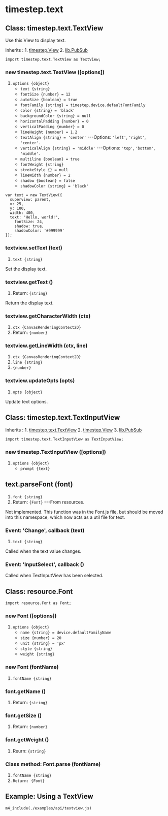 # timestep.text

## Class: timestep.text.TextView

Use this View to display text.

Inherits
:    1. [timestep.View](./timestep-view.html)
     2. [lib.PubSub](./lib-pubsub.html)

~~~
import timestep.text.TextView as TextView;
~~~

### new timestep.text.TextView ([options])
1. `options {object}`
	* `text {string}`
	* `fontSize {number} = 12`
	* `autoSize {boolean} = true`
	* `fontFamily {string} = timestep.device.defaultFontFamily`
	* `color {string} = 'black'`
	* `backgroundColor {string} = null`
	* `horizontalPadding {number} = 0`
	* `verticalPadding {number} = 0`
	* `lineHeight {number} = 1.2`
	* `textAlign {string} = 'center'` ---Options: `'left'`, `'right'`, `'center'`.
	* `verticalAlign {string} = 'middle'` ---Options: `'top'`, `'bottom'`, `'middle'`.
	* `multiline {boolean} = true`
	* `fontWeight {string}`
	* `strokeStyle {} = null`
	* `lineWidth {number} = 2`
	* `shadow {boolean} = false`
	* `shadowColor {string} = 'black'`

~~~
var text = new TextView({
  superview: parent,
  x: 25,
  y: 100,
  width: 400,
  text: "Hello, world!",
    fontSize: 24,
    shadow: true,
    shadowColor: '#999999'
});
~~~

### textview.setText (text)
1. `text {string}`

Set the display text.

### textview.getText ()
1. Return: `{string}`

Return the display text.

### textview.getCharacterWidth (ctx)
1. `ctx {CanvasRenderingContext2D}`
2. Return: `{number}`

### textview.getLineWidth (ctx, line)
1. `ctx {CanvasRenderingContext2D}`
2. `line {string}`
3. `{number}`

### textview.updateOpts (opts)
1. `opts {object}`

Update text options.


## Class: timestep.text.TextInputView

Inherits
:    1. [timestep.text.TextView](./timestep-textview.html)
     2. [timestep.View](./timestep-view.html)
     3. [lib.PubSub](./lib-pubsub.html)

~~~
import timestep.text.TextInputView as TextInputView;
~~~

### new timestep.TextInputView ([options])
1. `options {object}`
	* `prompt {text}`


## text.parseFont (font)
1. `font {string}`
2. Return: `{Font}` ---From resources.

Not implemented. This function was in the Font.js file, but
should be moved into this namespace, which now acts as a
util file for text.


### Event: \'Change\', callback (text)
1. `text {string}`

Called when the text value changes.

### Event: \'InputSelect\', callback ()

Called when TextInputView has been selected.


## Class: resource.Font

~~~
import resource.Font as Font;
~~~

### new Font ([options])
1. `options {object}`
	* `name {string} = device.defaultFamilyName`
	* `size {number} = 20`
	* `unit {string} = 'px'`
	* `style {string}`
	* `weight {string}`
	
### new Font (fontName)
1. `fontName {string}`

### font.getName ()
1. Return: `{string}`

### font.getSize ()
1. Return: `{number}`

### font.getWeight ()
1. Reurn: `{string}`

### Class method: Font.parse (fontName)
1. `fontName {string}`
2. `Return: {Font}`



## Example: Using a TextView

~~~
m4_include(./examples/api/textview.js)
~~~
